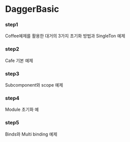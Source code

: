 # DaggerBasic

### step1

Coffee예제를 활용한 대거의 3가지 초기화 방법과 SingleTon 예제

### step2

Cafe 기본 예제

### step3

Subcomponent와 scope 예제

### step4

Module 초기화 예

### step5

Binds와 Multi binding 예제

